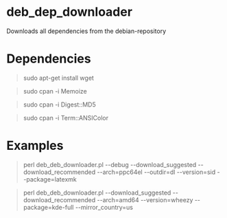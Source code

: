 # deb_dep_downloader
Downloads all dependencies from the debian-repository

# Dependencies

> sudo apt-get install wget

> sudo cpan -i Memoize

> sudo cpan -i Digest::MD5 

> sudo cpan -i Term::ANSIColor

# Examples

> perl deb_deb_downloader.pl --debug --download_suggested --download_recommended --arch=ppc64el --outdir=dl --version=sid --package=latexmk

> perl deb_deb_downloader.pl --download_suggested --download_recommended --arch=amd64 --version=wheezy --package=kde-full --mirror_country=us
